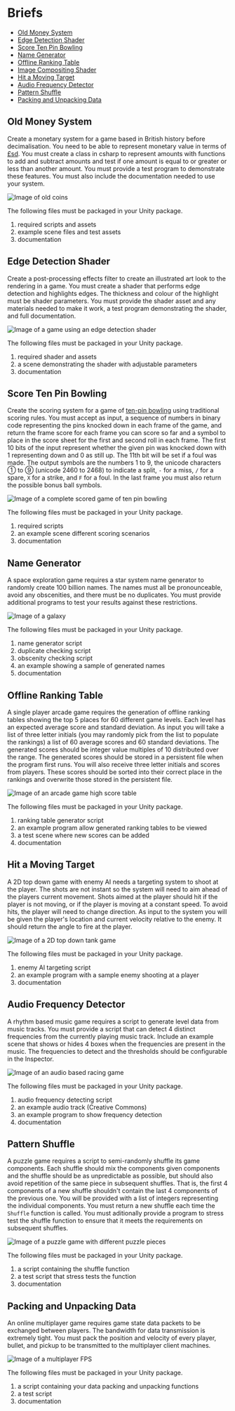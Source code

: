 # Briefs

- [Old Money System](#old-money-system)
- [Edge Detection Shader](#edge-detection-shader)
- [Score Ten Pin Bowling](#score-tep-pin-bowling)
- [Name Generator](#name-generator)
- [Offline Ranking Table](#offline-ranking-table)
- [Image Compositing Shader](#image-compositing-shader)
- [Hit a Moving Target](#hit-a-moving-target)
- [Audio Frequency Detector](#audio-frequency-detector)
- [Pattern Shuffle](#pattern-shuffle)
- [Packing and Unpacking Data](#packing-and-unpacking-data)

## Old Money System

Create a monetary system for a game based in British history before decimalisation. You need to be able to represent monetary value in terms of [£sd](https://en.wikipedia.org/wiki/£sd). You must create a class in csharp to represent amounts with functions to add and subtract amounts and test if one amount is equal to or greater or less than another amount. You must provide a test program to demonstrate these features. You must also include the documentation needed to use your system.

![Image of old coins](http://projectbritain.com/money/images/coins.jpg "Old money")

The following files must be packaged in your Unity package.

1. required scripts and assets
2. example scene files and test assets
3. documentation

## Edge Detection Shader

Create a post-processing effects filter to create an illustrated art look to the rendering in a game. You must create a shader that performs edge detection and highlights edges. The thickness and colour of the highlight must be shader parameters. You must provide the shader asset and any materials needed to make it work, a test program demonstrating the shader, and full documentation.

![Image of a game using an edge detection shader](http://i.imgur.com/AC1ZSeV.png "example of edge detection for drawing outlines")

The following files must be packaged in your Unity package.

1. required shader and assets
2. a scene demonstrating the shader with adjustable parameters
3. documentation

## Score Ten Pin Bowling

Create the scoring system for a game of [ten-pin bowling](https://en.wikipedia.org/wiki/Ten-pin_bowling) using traditional scoring rules. You must accept as input, a sequence of numbers in binary code representing the pins knocked down in each frame of the game, and return the frame score for each frame you can score so far and a symbol to place in the score sheet for the first and second roll in each frame. The first 10 bits of the input represent whether the given pin was knocked down with 1 representing down and 0 as still up. The 11th bit will be set if a foul was made. The output symbols are the numbers 1 to 9, the unicode characters ① to ⑨ (unicode 2460 to 2468) to indicate a split, `-` for a miss, `/` for a spare, `X` for a strike, and `F` for a foul. In the last frame you must also return the possible bonus ball symbols.

![Image of a complete scored game of ten pin bowling](http://slocums.homestead.com/files/scrsheet.gif "example score")

The following files must be packaged in your Unity package.

1. required scripts
2. an example scene different scoring scenarios
3. documentation

## Name Generator

A space exploration game requires a star system name generator to randomly create 100 billion names. The names must all be pronounceable, avoid any obscenities, and there must be no duplicates. You must provide additional programs to test your results against these restrictions.

![Image of a galaxy](https://upload.wikimedia.org/wikipedia/commons/c/c3/NGC_4414_%28NASA-med%29.jpg "galaxy")

The following files must be packaged in your Unity package.

1. name generator script
2. duplicate checking script
3. obscenity checking script
4. an example showing a sample of generated names
5. documentation

## Offline Ranking Table

A single player arcade game requires the generation of offline ranking tables showing the top 5 places for 60 different game levels. Each level has an expected average score and standard deviation. As input you will take a list of three letter initials (you may randomly pick from the list to populate the rankings) a list of 60 average scores and 60 standard deviations. The generated scores should be integer value multiples of 10 distributed over the range. The generated scores should be stored in a persistent file when the program first runs. You will also receive three letter initials and scores from players. These scores should be sorted into their correct place in the rankings and overwrite those stored in the persistent file.

![Image of an arcade game high score table](http://www.howdesign.com/wp-content/uploads/arcade-high-scores1.jpg "high score table")

The following files must be packaged in your Unity package.

1. ranking table generator script
2. an example program allow generated ranking tables to be viewed
3. a test scene where new scores can be added
4. documentation

## Hit a Moving Target

A 2D top down game with enemy AI needs a targeting system to shoot at the player. The shots are not instant so the system will need to aim ahead of the players current movement. Shots aimed at the player should hit if the player is not moving, or if the player is moving at a constant speed. To avoid hits, the player will need to change direction. As input to the system you will be given the player's location and current velocity relative to the enemy. It should return the angle to fire at the player.

![Image of a 2D top down tank game](https://www.mobygames.com/images/shots/l/205949-wii-play-wii-screenshot-aim-your-tank-with-the-wii-remote.jpg "2D game")

The following files must be packaged in your Unity package.

1. enemy AI targeting script
2. an example program with a sample enemy shooting at a player
3. documentation

## Audio Frequency Detector

A rhythm based music game requires a script to generate level data from music tracks. You must provide a script that can detect 4 distinct frequencies from the currently playing music track. Include an example scene that shows or hides 4 boxes when the frequencies are present in the music. The frequencies to detect and the thresholds should be configurable in the Inspector.

![Image of an audio based racing game](https://www.mobygames.com/images/shots/l/280862-audiosurf-windows-screenshot-avoid-the-grey-blocks-and-grab.jpg "Audiosurf")

The following files must be packaged in your Unity package.

1. audio frequency detecting script
2. an example audio track (Creative Commons)
3. an example program to show frequency detection
4. documentation

## Pattern Shuffle

A puzzle game requires a script to semi-randomly shuffle its game components. Each shuffle should mix the components given components and the shuffle should be as unpredictable as possible, but should also avoid repetition of the same piece in subsequent shuffles. That is, the first 4 components of a new shuffle shouldn't contain the last 4 components of the previous one. You will be provided with a list of integers representing the individual components. You must return a new shuffle each time the `Shuffle` function is called. You must aditionally provide a program to stress test the shuffle function to ensure that it meets the requirements on subsequent shuffles.

![Image of a puzzle game with different puzzle pieces]()

The following files must be packaged in your Unity package.

1. a script containing the shuffle function
2. a test script that stress tests the function
3. documentation

## Packing and Unpacking Data

An online multiplayer game requires game state data packets to be exchanged between players. The bandwidth for data transmission is extremely tight. You must pack the position and velocity of every player, bullet, and pickup to be transmitted to the multiplayer client machines.

![Image of a multiplayer FPS]()

The following files must be packaged in your Unity package.

1. a script containing your data packing and unpacking functions
2. a test script
3. documentation
